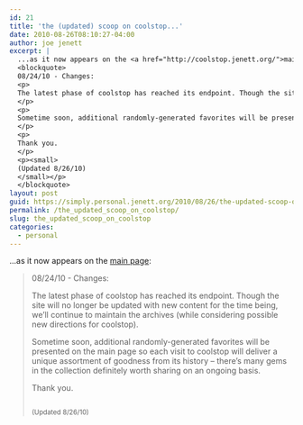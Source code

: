 ```yaml
---
id: 21
title: 'the (updated) scoop on coolstop...'
date: 2010-08-26T08:10:27-04:00
author: joe jenett
excerpt: |
  ...as it now appears on the <a href="http://coolstop.jenett.org/">main page</a>:
  <blockquote>
  08/24/10 - Changes:
  <p>
  The latest phase of coolstop has reached its endpoint. Though the site will no longer be updated with new content for the time being, we'll continue to maintain the archives (while considering possible new directions for coolstop).
  </p>
  <p>
  Sometime soon, additional randomly-generated favorites will be presented on the main page so each visit to coolstop will deliver a unique assortment of goodness from its history &ndash; there's many gems in the collection definitely worth sharing on an ongoing basis.
  </p>
  <p>
  Thank you.
  </p>
  <p><small>
  (Updated 8/26/10)
  </small></p>
  </blockquote>
layout: post
guid: https://simply.personal.jenett.org/2010/08/26/the-updated-scoop-on-coolstop/
permalink: /the_updated_scoop_on_coolstop/
slug: the_updated_scoop_on_coolstop
categories:
  - personal
---
```

...as it now appears on the [main page](http://coolstop.jenett.org/):

> 08/24/10 - Changes:
> 
> The latest phase of coolstop has reached its endpoint. Though the site will no longer be updated with new content for the time being, we’ll continue to maintain the archives (while considering possible new directions for coolstop). 
> 
> Sometime soon, additional randomly-generated favorites will be presented on the main page so each visit to coolstop will deliver a unique assortment of goodness from its history &ndash; there’s many gems in the collection definitely worth sharing on an ongoing basis. 
> 
> Thank you. 
> 
> <small><br /> (Updated 8/26/10)<br /> </small>